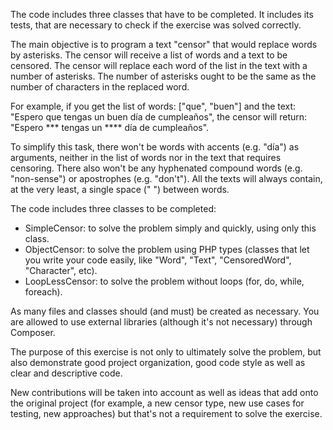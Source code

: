 The code includes three classes that have to be completed. It includes its tests, that are necessary to check if the exercise was solved correctly.

The main objective is to program a text "censor" that would replace words by asterisks.
The censor will receive a list of words and a text to be censored.
The censor will replace each word of the list in the text with a number of asterisks. 
The number of asterisks ought to be the same as the number of characters in the replaced word.

For example, if you get the list of words: ["que", "buen"]
and the text: "Espero que tengas un buen día de cumpleaños",
the censor will return: "Espero *** tengas un **** día de cumpleaños".

To simplify this task, there won't be words with accents (e.g. "día") as arguments, neither in the list of words nor in the text that requires censoring.
There also won't be any hyphenated compound words (e.g. "non-sense") or apostrophes (e.g. "don't"). 
All the texts will always contain, at the very least, a single space (" ") between words.

The code includes three classes to be completed:
- SimpleCensor: to solve the problem simply and quickly, using only this class.
- ObjectCensor: to solve the problem using PHP types (classes that let you write your code easily, like "Word", "Text", "CensoredWord", "Character", etc).
- LoopLessCensor: to solve the problem without loops (for, do, while, foreach).

As many files and classes should (and must) be created as necessary. You are allowed to use external libraries (although it's not necessary) through Composer.

The purpose of this exercise is not only to ultimately solve the problem, but also demonstrate good project organization, good code style as well as clear and descriptive code.

New contributions will be taken into account as well as ideas that add onto the original project (for example, a new censor type, new use cases for testing, new approaches) but that's not a requirement to solve the exercise.
